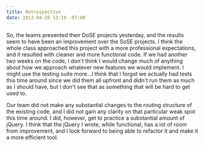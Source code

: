 ```yaml
---
title: Retrospective
date: 2013-04-26 13:19 -07:00
---
```


So, the teams presented their DoSE projects yesterday, and the results seem to have been an improvement over the SoSE projects.  I think the whole class approached this project with a more professional expectations, and it resulted with cleaner and more functional code.  If we had another two weeks on the code, I don't think I would change much of anything about how we approach whatever new features we would implement.  I might use the testing suite more...I think that I forgot we actually had tests this time around since we did them all upfront and didn't run them as much as I should have, but I don't see that as something that will be hard to get used to.

Our team did not make any substantial changes to the routing structure of the existing code, and I did not gain any clarity on that particular weak spot this time around.  I did, however, get to practice a substantial amount of jQuery.  I think that the jQuery I wrote, while functional, has a lot of room from improvement, and I look forward to being able to refactor it and make it a more efficient tool.
